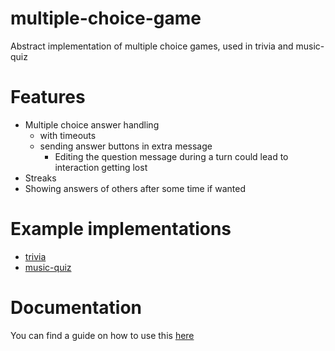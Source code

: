 # multiple-choice-game

Abstract implementation of multiple choice games, used in trivia and music-quiz

# Features
- Multiple choice answer handling
  - with timeouts
  - sending answer buttons in extra message
    - Editing the question message during a turn could lead to interaction getting lost
- Streaks
- Showing answers of others after some time if wanted

# Example implementations
- [trivia](../trivia/README.md)
- [music-quiz](../multiple-choice-game/README.md)

# Documentation

You can find a guide on how to use this [here](../game-api/GUIDE.md#multiple-choice-game)
